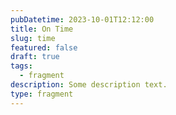 ```yaml
---
pubDatetime: 2023-10-01T12:12:00
title: On Time
slug: time
featured: false
draft: true
tags:
  - fragment
description: Some description text.
type: fragment
---
```

